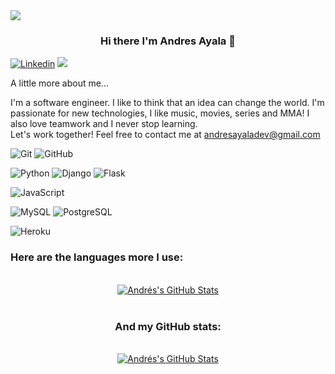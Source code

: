  <img align="center" src="https://i.imgur.com/XGELgMA.png?1" />
 
### <center> Hi there I'm Andres Ayala 👋

[![Linkedin](https://img.shields.io/badge/linkedin-%230077B5.svg?&style=for-the-badge&logo=linkedin&logoColor=white&color=071A2C)](https://www.linkedin.com/in/cexperto/)
<a href="https://platzi.com/p/andresayala/" style="margin-right:10px"><img src="https://img.shields.io/badge/Platzi-98CA3F.svg?&style=for-the-badge&logo=platzi&logoColor=white"/>
</a>

A little more about me...

I'm a software engineer. I like to think that an idea can change the world. I'm passionate for new technologies, I like music, movies, series and MMA! I also  love teamwork and I never stop learning.<br> 
Let's work together! Feel free to contact me at andresayaladev@gmail.com
<br>
    
![Git](https://img.shields.io/badge/_-Git-292e33?style=flat-square&logo=git&logoColor=fff)
![GitHub](https://img.shields.io/badge/_-GitHub-292e33?style=flat-square&logo=github)

![Python](https://img.shields.io/badge/_-Python-292e33?style=flat-square&logo=python&logoColor=fff)
![Django](https://img.shields.io/badge/_-Django-292e33?style=flat-square&logo=Django&logoColor=fff)
![Flask](https://img.shields.io/badge/_-Flask-292e33?style=flat-square&logo=Flask&logoColor=fff)

![JavaScript](https://img.shields.io/badge/_-JavaScript-292e33?style=flat-square&logo=javascript&logoColor=fff)

![MySQL](https://img.shields.io/badge/_-MySQL-292e33?style=flat-square&logo=MySQL&logoColor=fff)
![PostgreSQL](https://img.shields.io/badge/_-PostgreSQL-292e33?style=flat-square&logo=PostgreSQL&logoColor=fff)

![Heroku](https://img.shields.io/badge/_-Heroku-292e33?style=flat-square&logo=heroku&logoColor=fff)


<h3>Here are the languages more I use:</h3>
<br>
<div align="center">
<a href="https://github.com/cexperto">
  <img align="center" src="https://github-readme-stats.vercel.app/api/top-langs/?username=cexperto&theme=dracula&count_private=true&hide=css,blade" alt="Andrés's GitHub Stats" />
</a>
<br>
<br>
<h3>And my GitHub stats:</h3>
<br>
<a href="https://github.com/cexperto">
  <img align="center" src="https://github-readme-stats.vercel.app/api?username=cexperto&count_private=true&show_icons=true&line_height=27&theme=dracula" alt="Andrés's GitHub Stats"/>
</a>
</div>


<!--
**cexperto/cexperto** is a ✨ _special_ ✨ repository because its `README.md` (this file) appears on your GitHub profile.

Here are some ideas to get you started:

- 🔭 I’m currently working on ...
- 🌱 I’m currently learning ...
- 👯 I’m looking to collaborate on ...
- 🤔 I’m looking for help with ...
- 💬 Ask me about ...
- 📫 How to reach me: ...
- 😄 Pronouns: ...
- ⚡ Fun fact: ...
-->
